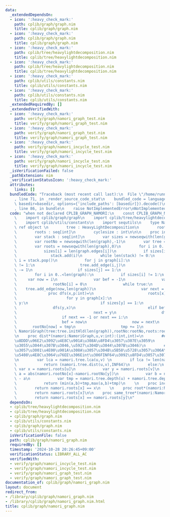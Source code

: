 ```yaml
---
data:
  _extendedDependsOn:
  - icon: ':heavy_check_mark:'
    path: cplib/graph/graph.nim
    title: cplib/graph/graph.nim
  - icon: ':heavy_check_mark:'
    path: cplib/graph/graph.nim
    title: cplib/graph/graph.nim
  - icon: ':heavy_check_mark:'
    path: cplib/tree/heavylightdecomposition.nim
    title: cplib/tree/heavylightdecomposition.nim
  - icon: ':heavy_check_mark:'
    path: cplib/tree/heavylightdecomposition.nim
    title: cplib/tree/heavylightdecomposition.nim
  - icon: ':heavy_check_mark:'
    path: cplib/utils/constants.nim
    title: cplib/utils/constants.nim
  - icon: ':heavy_check_mark:'
    path: cplib/utils/constants.nim
    title: cplib/utils/constants.nim
  _extendedRequiredBy: []
  _extendedVerifiedWith:
  - icon: ':heavy_check_mark:'
    path: verify/graph/namori_graph_test.nim
    title: verify/graph/namori_graph_test.nim
  - icon: ':heavy_check_mark:'
    path: verify/graph/namori_graph_test.nim
    title: verify/graph/namori_graph_test.nim
  - icon: ':heavy_check_mark:'
    path: verify/graph/namori_incycle_test.nim
    title: verify/graph/namori_incycle_test.nim
  - icon: ':heavy_check_mark:'
    path: verify/graph/namori_incycle_test.nim
    title: verify/graph/namori_incycle_test.nim
  _isVerificationFailed: false
  _pathExtension: nim
  _verificationStatusIcon: ':heavy_check_mark:'
  attributes:
    links: []
  bundledCode: "Traceback (most recent call last):\n  File \"/home/runner/.local/lib/python3.10/site-packages/onlinejudge_verify/documentation/build.py\"\
    , line 71, in _render_source_code_stat\n    bundled_code = language.bundle(stat.path,\
    \ basedir=basedir, options={'include_paths': [basedir]}).decode()\n  File \"/home/runner/.local/lib/python3.10/site-packages/onlinejudge_verify/languages/nim.py\"\
    , line 86, in bundle\n    raise NotImplementedError\nNotImplementedError\n"
  code: "when not declared CPLIB_GRAPH_NAMORI:\n    const CPLIB_GRAPH_NAMORI* = 1\n\
    \    import cplib/graph/graph\n    import cplib/tree/heavylightdecomposition\n\
    \    import cplib/utils/constants\n    import sequtils\n    type NamoriGraph =\
    \ ref object \n        tree : HeavyLightDecomposition\n        rootNo : seq[int]\n\
    \        roots : seq[int]\n        cyclesize : int\n\n\n    proc initNamoriGraph*(graph:UnWeightedUnDirectedGraph):NamoriGraph=\n\
    \        var stack : seq[int]\n        var sizes = newseqwith(len(graph),0)\n\
    \        var rootNo = newseqwith(len(graph),-1)\n        var tree = initUnWeightedUnDirectedGraph(len(graph)+1)\n\
    \        var roots = newseqwith(len(graph),0)\n        for i in 0..<len(graph):\n\
    \            sizes[i] = len(graph.edges[i])\n            if sizes[i] == 1:\n \
    \               stack.add(i)\n        while len(stack) != 0:\n            var\
    \ i = stack.pop()\n            for j in graph[i]:\n                if sizes[j]\
    \ != 1:\n                    tree.add_edge(i,j)\n                    sizes[j]\
    \ -= 1\n                    if sizes[j] == 1:\n                        stack.add(j)\n\
    \        for i in 0..<len(graph):\n            if sizes[i] != 1:\n           \
    \     var now = i\n                var bef = -1\n                var tmp = 1\n\
    \                rootNo[i] = 0\n                while true:\n                \
    \    tree.add_edge(now,len(graph))\n                    var next = -1\n      \
    \              proc dfs(x,p:int)=\n                        roots[x] = now\n  \
    \                      for y in graph[x]:\n                            if p !=\
    \ y:\n                                if sizes[y] == 1:\n                    \
    \                dfs(y,x)\n                                elif bef != y:\n  \
    \                                  next = y\n                    dfs(now,-1)\n\
    \                    if next == -1 or next == i:\n                        break\n\
    \                    bef = now\n                    now = next\n             \
    \       rootNo[now] = tmp\n                    tmp += 1\n                return\
    \ NamoriGraph(tree:tree.initHld(len(graph)),rootNo:rootNo,roots:roots,cyclesize:tmp)\n\
    \n    proc dist*(namori:NamoriGraph,u,v:int):(int,int)=\n        ## u,v\u9593\u306E\
    \u8DDD\u96E2\u3092\u4E8C\u901A\u308A\u8FD4\u3057\u307E\u3059\n        ## (\u5C0F\
    \u3055\u3044\u307B\u3046,\u5927\u304D\u3044\u307B\u3046)\n        ## \u305F\u3060\
    \u3057\u3001\u4E00\u901A\u308A\u3057\u304B\u5B58\u5728\u3057\u306A\u3044\u5834\
    \u5408\u4E8C\u3064\u76EE\u306Eint\u306FINF64\u3092\u8FD4\u3057\u307E\u3059\u3002\
    \n        var lca = namori.tree.lca(u,v) \n        if lca != len(namori.rootNo):\n\
    \            return (namori.tree.dist(u,v),INF64)\n        else:\n           \
    \ var x = namori.roots[u]\n            var y = namori.roots[v]\n            var\
    \ a = abs(namori.rootNo[x]-namori.rootNo[y])\n            var b = namori.cyclesize\
    \ - a\n            var tmp = namori.tree.depth(u) + namori.tree.depth(v) - 2\n\
    \            return (min(a,b)+tmp,max(a,b)+tmp)\n    \n    proc incycle*(namori:NamoriGraph,x:int):bool=\n\
    \        return namori.roots[x] == x\n    \n    proc root*(namori:NamoriGraph,x:int):int=\n\
    \        return namori.roots[x]\n\n    proc same_tree*(namori:NamoriGraph,x,y:int):bool=\n\
    \        return namori.roots[x] == namori.roots[y]\n"
  dependsOn:
  - cplib/tree/heavylightdecomposition.nim
  - cplib/tree/heavylightdecomposition.nim
  - cplib/graph/graph.nim
  - cplib/utils/constants.nim
  - cplib/graph/graph.nim
  - cplib/utils/constants.nim
  isVerificationFile: false
  path: cplib/graph/namori_graph.nim
  requiredBy: []
  timestamp: '2024-10-28 20:26:45+09:00'
  verificationStatus: LIBRARY_ALL_AC
  verifiedWith:
  - verify/graph/namori_incycle_test.nim
  - verify/graph/namori_incycle_test.nim
  - verify/graph/namori_graph_test.nim
  - verify/graph/namori_graph_test.nim
documentation_of: cplib/graph/namori_graph.nim
layout: document
redirect_from:
- /library/cplib/graph/namori_graph.nim
- /library/cplib/graph/namori_graph.nim.html
title: cplib/graph/namori_graph.nim
---
```

